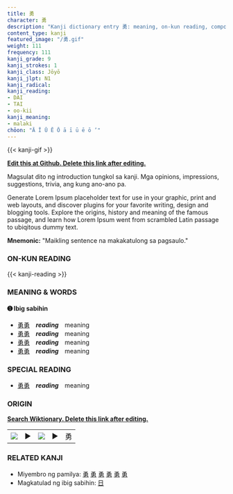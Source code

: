 ```yaml
---
title: 勇
character: 勇
description: "Kanji dictionary entry 勇: meaning, on-kun reading, compounds, origin, related kanji"
content_type: kanji
featured_image: "/勇.gif"
weight: 111
frequency: 111
kanji_grade: 9
kanji_strokes: 1
kanji_class: Jōyō
kanji_jlpt: N1
kanji_radical: 
kanji_reading: 
- DAI
- TAI
- oo-kii
kanji_meaning:
- malaki
chōon: "Ā Ī Ū Ē Ō ā ī ū ē ō ’"
---
```

[//]: # (Don't edit the line below. Kanji animated GIF code is automatically generated.)
{{< kanji-gif >}}

[//]: # (Edit below this line.)

**[Edit this at Github. Delete this link after editing.](https://github.com/tim0g/tim/tree/main/content/kanji/勇/index.md)**

Magsulat dito ng introduction tungkol sa kanji. Mga opinions, impressions, suggestions, trivia, ang kung ano-ano pa.

Generate Lorem Ipsum placeholder text for use in your graphic, print and web layouts, and discover plugins for your favorite writing, design and blogging tools. Explore the origins, history and meaning of the famous passage, and learn how Lorem Ipsum went from scrambled Latin passage to ubiqitous dummy text.
 
**Mnemonic:** "Maikling sentence na makakatulong sa pagsaulo."

### ON-KUN READING

[//]: # (Don't edit the line below. ON-KUN READING code is automatically generated.)
{{< kanji-reading >}}

### MEANING & WORDS

#### ➊ **Ibig sabihin**
  - [勇](../勇)[勇](../勇)　***reading***　meaning
  - [勇](../勇)[勇](../勇)　***reading***　meaning
  - [勇](../勇)[勇](../勇)　***reading***　meaning
  - [勇](../勇)[勇](../勇)　***reading***　meaning

### SPECIAL READING
  - [勇](../勇)[勇](../勇)　***reading***　meaning

### ORIGIN

**[Search Wiktionary. Delete this link after editing.](https://wiktionary.org/wiki/勇)**
<table class="kanji-table"><tr><td>
<img src="60px-勇-bronze.svg.png">
</td><td>▶</td><td>
<img src="60px-勇-oracle.svg.png">
</td><td>▶</td>
<td class="kanji-origin">勇</td>
</tr></table>

### RELATED KANJI
- Miyembro ng pamilya: [勇](../勇) [勇](../勇) [勇](../勇) [勇](../勇) [勇](../勇) [勇](../勇)
- Magkatulad ng ibig sabihin: [日](../日)

